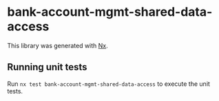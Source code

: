 # bank-account-mgmt-shared-data-access

This library was generated with [Nx](https://nx.dev).

## Running unit tests

Run `nx test bank-account-mgmt-shared-data-access` to execute the unit tests.
